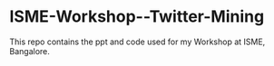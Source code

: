 # ISME-Workshop--Twitter-Mining

This repo contains the ppt and code used for my Workshop at ISME, Bangalore.



